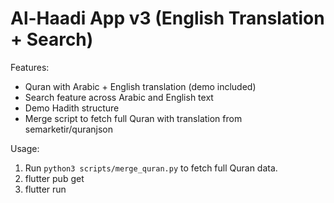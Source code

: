 
# Al-Haadi App v3 (English Translation + Search)

Features:
- Quran with Arabic + English translation (demo included)
- Search feature across Arabic and English text
- Demo Hadith structure
- Merge script to fetch full Quran with translation from semarketir/quranjson

Usage:
1. Run `python3 scripts/merge_quran.py` to fetch full Quran data.
2. flutter pub get
3. flutter run
